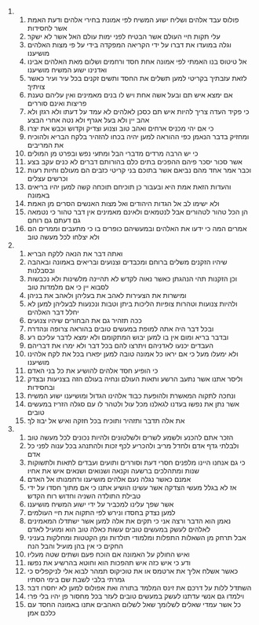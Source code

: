 <ol>
  <li>
    <ol>
      <li>פולוס עבד אלהים ושליח ישוע המשיח לפי אמונת בחירי אלהים ודעת האמת אשר לחסידות׃</li>
      <li>עלי תקות חיי העולם אשר הבטיח לפני ימות עולם האל אשר לא ישקר׃</li>
      <li>וגלה במועדו את דברו על ידי הקריאה המפקדה בידי על פי מצות האלהים מושיענו׃</li>
      <li>אל טיטוס בנו האמתי לפי אמונה אחת חסד ורחמים ושלום מאת האלהים אבינו ואדנינו ישוע המשיח מושיענו׃</li>
      <li>לזאת עזבתיך בקריטי למען תשלים את החסד ותשים זקנים בכל עיר ועיר כאשר צויתיך׃</li>
      <li>אם ימצא איש תם ובעל אשה אחת ויש לו בנים מאמינים ואין עליהם טענת פריצות ואינם סוררים׃</li>
      <li>כי פקיד העדה צריך להיות איש תם כסכן לאלהים לא עמד על דעתו ולא רגזן ולא אהב יין ולא בעל אגרף ולא נטה אחרי הבצע׃</li>
      <li>כי אם יהי מכניס ארחים ואהב טוב וצנוע וצדיק וקדוש וכבש את יצרו׃</li>
      <li>ומחזיק בדבר הנאמן כפי ההוראה למען יהיה בכחו להזהיר בלקח הבריא ולהוכיח את המריבים׃</li>
      <li>כי יש הרבה מרדים מדברי הבל ומתעי נפש ובפרט מן המולים׃</li>
      <li>אשר סכור יסכר פיהם ההפכים בתים כלם בהורותם דברים לא כנים עקב בצע׃</li>
      <li>וכבר אמר אחד מהם נביאם אשר בתוכם בני קריטי כזבים הם מעולם וחיות רעות וכרשים עצלים׃</li>
      <li>והעדות הזאת אמת היא ובעבור כן תוכיחם תוכחה קשה למען יהיו בריאים באמונה׃</li>
      <li>ולא ישימו לב אל הגדות היהודים ואל מצות האנשים הסרים מן האמת׃</li>
      <li>הן הכל טהור לטהורים אבל לנטמאים ולאינם מאמינים אין דבר טהור כי נטמאה גם דעתם גם רוחם׃</li>
      <li>אמרים המה כי ידעו את האלהים ובמעשיהם כופרים בו כי מתעבים וממרים הם ולא יצלחו לכל מעשה טוב׃</li>
    </ol>
  </li>
  <li>
    <ol>
      <li>ואתה דבר את הנאה ללקח הבריא׃</li>
      <li>שיהיו הזקנים משלים ברוחם ומכבדים וצנועים ובריאים באמונה ובאהבה ובסבלנות׃</li>
      <li>וכן הזקנות תהי הנהגתן כאשר נאוה לקדש לא תהיינה מלשינות ולא נכבשות לסבוא יין כי אם מלמדות טוב׃</li>
      <li>ומישרות את הצעירות לאהב את בעליהן ולאהב את בניהן׃</li>
      <li>ולהיות צנועות וטהרות צופיות הליכות ביתן וטבות ונכנעות לבעליהן למען לא יחלל דבר האלהים׃</li>
      <li>ככה תזהיר גם את הבחורים שיהיו צנועים׃</li>
      <li>ובכל דבר היה אתה למופת במעשים טובים בהוראה צרופה ונהדרה׃</li>
      <li>ובדבר בריא ומום אין בו למען יבוש המתקומם ולא ימצא לדבר עליכם רע׃</li>
      <li>העבדים יכנעו לאדניהם ויתרצו להם בכל דבר ולא ימרו את דבריהם׃</li>
      <li>ולא ימעלו מעל כי אם יראו כל אמונה טובה למען יפארו בכל את לקח אלהינו מושיענו׃</li>
      <li>כי הופיע חסד אלהים להושיע את כל בני האדם׃</li>
      <li>וליסר אתנו אשר נתעב הרשע ותאות העולם ונחיה בעולם הזה בצניעות ובצדק ובחסידות׃</li>
      <li>ונחכה לתקוה המאשרת ולהופעת כבוד אלהינו הגדול ומושיענו ישוע המשיח׃</li>
      <li>אשר נתן את נפשו בעדנו לגאלנו מכל עול ולטהר לו עם סגלה הזריז במעשים טובים׃</li>
      <li>את אלה תדבר ותזהיר ותוכיח בכל חזקה ואיש אל יבוז לך׃</li>
    </ol>
  </li>
  <li>
    <ol>
      <li>הזכר אתם להכנע ולשמע לשרים ולשלטונים ולהיות נכונים לכל מעשה טוב׃</li>
      <li>ולבלתי גדף אדם ולחדל מריב ולהכריע לכף זכות ולהתנהג בכל ענוה לפני כל אדם׃</li>
      <li>כי גם אנחנו היינו מלפנים חסרי דעת וסוררים ותועים ועבדים לתאות ולתשוקות שנות ומתהלכים ברשעה וקנאה ושנואים ושנאים איש את אחיו׃</li>
      <li>אמנם כאשר נגלה נעם אלהים מושיענו ורחמנותו אל האדם׃</li>
      <li>אז לא בגלל מעשי הצדקה אשר עשינו הושיע אתנו כי אם מתוך חסדו על ידי טבילת התולדה השניה וחדוש רוח הקדש׃</li>
      <li>אשר שפך עלינו למכביר על ידי ישוע המשיח מושיענו׃</li>
      <li>למען נצדק בחסדו ונירש לפי התקוה את חיי העולמים׃</li>
      <li>נאמן הוא הדבר ורצה אני כי תקים את אלה למען אשר ישתדלו המאמינים לאלהים לעשק במעשים טובים עשות כאלה טוב הוא ומועיל לאדם׃</li>
      <li>אבל תרחק מן השאלות התפלות ומלמודי תולדות ומן הקטטות ומחלקות בעניני החקים כי אין בהן מועיל והבל הנה׃</li>
      <li>ואיש החולק על האמונה אם הוכח פעם ושתים שטה מעליו׃</li>
      <li>ודע כי איש כזה איש תהפכות הוא וחוטא בהרשיע את נפשו׃</li>
      <li>כאשר אשלח אליך את ארטמס או את טוכיקוס תמהר לבוא אלי לניקפליס כי גמרתי בלבי לשבת שם בימי הסתיו׃</li>
      <li>השתדל ללות על דרכם את זינס המלמד בתורה ואת אפולוס למען לא יחסרו דבר׃</li>
      <li>וילמדו גם אנשי עדתנו לעשק במעשים טובים לעזר בכל מחסור פן יהיו בלי פרי׃</li>
      <li>כל אשר עמדי שאלים לשלומך שאל לשלום האהבים אתנו באמונה החסד עם כלכם אמן׃</li>
    </ol>
  </li>
</ol>